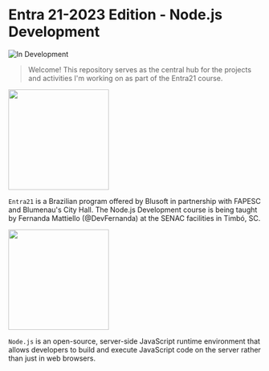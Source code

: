 <h1>Entra 21-2023 Edition - Node.js Development </h1>

![In Development](https://img.shields.io/badge/Status-In%20Development-yellow)


> Welcome! This repository serves as the central hub for the projects and activities I'm working on as part of the Entra21 course.


<img src= https://github.com/SmaniottoT/Entra21-2023_Node.js/assets/142633387/2420e749-30c9-4d87-999f-1f587f6beaac width="200">

`Entra21` is a Brazilian program offered by Blusoft in partnership with FAPESC and Blumenau's City Hall. The Node.js Development course is being taught by Fernanda Mattiello (@DevFernanda) at the SENAC facilities in Timbó, SC.

<img src= https://github.com/SmaniottoT/Entra21-2023_Node.js/assets/142633387/b2750f5d-396c-4bd2-9143-c3429f831444 width="200">

`Node.js` is an open-source, server-side JavaScript runtime environment that allows developers to build and execute JavaScript code on the server rather than just in web browsers.
